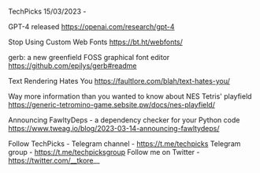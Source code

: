 TechPicks 15/03/2023 -

GPT-4 released
https://openai.com/research/gpt-4

Stop Using Custom Web Fonts
https://bt.ht/webfonts/

gerb: a new greenfield FOSS graphical font editor
https://github.com/epilys/gerb#readme

Text Rendering Hates You
https://faultlore.com/blah/text-hates-you/

Way more information than you wanted to know about NES Tetris' playfield
https://generic-tetromino-game.sebsite.pw/docs/nes-playfield/

Announcing FawltyDeps - a dependency checker for your Python code
https://www.tweag.io/blog/2023-03-14-announcing-fawltydeps/

Follow TechPicks -
Telegram channel - https://t.me/techpicks
Telegram group - https://t.me/techpicksgroup
Follow me on Twitter - https://twitter.com/__tkore__